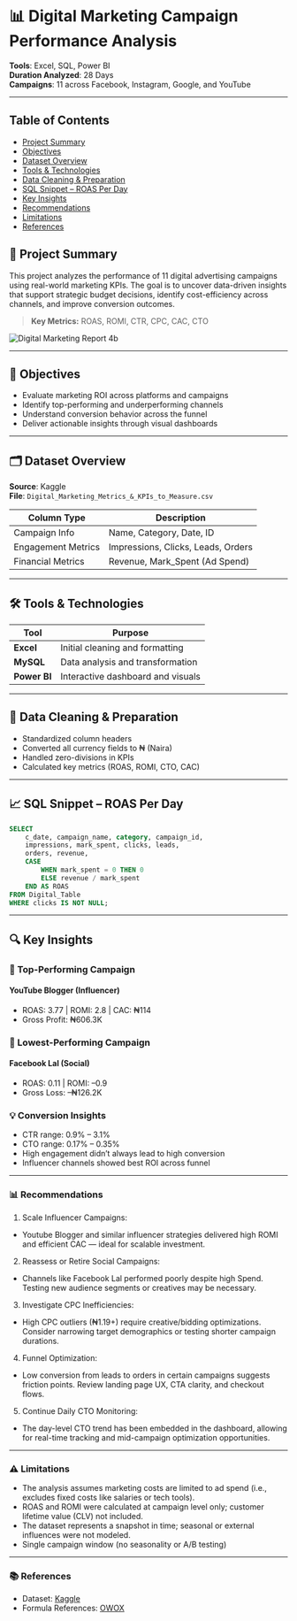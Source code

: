 # 📊 Digital Marketing Campaign Performance Analysis

**Tools**: Excel, SQL, Power BI  
**Duration Analyzed**: 28 Days  
**Campaigns**: 11 across Facebook, Instagram, Google, and YouTube  

---
## Table of Contents
- [Project Summary](#project-summary)
- [Objectives](#objectives)
- [Dataset Overview](#dataset-overview)
- [Tools & Technologies](#tools-&-technologies)
- [Data Cleaning & Preparation](#data-cleaning-&-preparation)
- [SQL Snippet – ROAS Per Day](#SQL-snippet-–-rOAS-per-day)
- [Key Insights](#key-insights)
- [Recommendations](#recommendations)
- [Limitations](#limitations)
- [References](#References)

## 📌 Project Summary

This project analyzes the performance of 11 digital advertising campaigns using real-world marketing KPIs. The goal is to uncover data-driven insights that support strategic budget decisions, identify cost-efficiency across channels, and improve conversion outcomes.

> **Key Metrics:** ROAS, ROMI, CTR, CPC, CAC, CTO

![Digital Marketing Report 4b](https://github.com/user-attachments/assets/a24c90ba-0f4e-4954-b84a-a200d72fa12d)

---

## 🧠 Objectives

- Evaluate marketing ROI across platforms and campaigns
- Identify top-performing and underperforming channels
- Understand conversion behavior across the funnel
- Deliver actionable insights through visual dashboards

---

## 🗂️ Dataset Overview

**Source**: Kaggle  
**File**: `Digital_Marketing_Metrics_&_KPIs_to_Measure.csv`

| Column Type       | Description                              |
|-------------------|------------------------------------------|
| Campaign Info     | Name, Category, Date, ID                 |
| Engagement Metrics| Impressions, Clicks, Leads, Orders       |
| Financial Metrics | Revenue, Mark_Spent (Ad Spend)           |

---

## 🛠️ Tools & Technologies

| Tool      | Purpose                          |
|-----------|----------------------------------|
| **Excel** | Initial cleaning and formatting  |
| **MySQL** | Data analysis and transformation |
| **Power BI** | Interactive dashboard and visuals |

---

## 🧹 Data Cleaning & Preparation

- Standardized column headers
- Converted all currency fields to ₦ (Naira)
- Handled zero-divisions in KPIs
- Calculated key metrics (ROAS, ROMI, CTO, CAC)

---

## 📈 SQL Snippet – ROAS Per Day

```sql
SELECT 
    c_date, campaign_name, category, campaign_id,
    impressions, mark_spent, clicks, leads, 
    orders, revenue,
    CASE 
        WHEN mark_spent = 0 THEN 0 
        ELSE revenue / mark_spent 
    END AS ROAS
FROM Digital_Table
WHERE clicks IS NOT NULL;
```
---

## 🔍 Key Insights
### 🎯 Top-Performing Campaign
#### YouTube Blogger (Influencer)
-	ROAS: 3.77 | ROMI: 2.8 | CAC: ₦114
-	Gross Profit: ₦606.3K

### 🚨 Lowest-Performing Campaign
#### Facebook Lal (Social)
-	ROAS: 0.11 | ROMI: –0.9
-	Gross Loss: –₦126.2K
### 💡 Conversion Insights
-	CTR range: 0.9% – 3.1%
-	CTO range: 0.17% – 0.35%
-	High engagement didn’t always lead to high conversion
-	Influencer channels showed best ROI across funnel

---

### 📊 Recommendations
1. Scale Influencer Campaigns:
- Youtube Blogger and similar influencer strategies delivered high ROMI and efficient CAC — ideal for scalable investment.

2. Reassess or Retire Social Campaigns:
- Channels like Facebook Lal performed poorly despite high Spend. Testing new audience segments or creatives may be necessary.

3. Investigate CPC Inefficiencies:
- High CPC outliers (₦1.19+) require creative/bidding optimizations. Consider narrowing target demographics or testing shorter campaign durations.

4. Funnel Optimization:
- Low conversion from leads to orders in certain campaigns suggests friction points. Review landing page UX, CTA clarity, and checkout flows.

5. Continue Daily CTO Monitoring:
- The day-level CTO trend has been embedded in the dashboard, allowing for real-time tracking and mid-campaign optimization opportunities.


---

### ⚠️ Limitations
- The analysis assumes marketing costs are limited to ad spend (i.e., excludes fixed costs like salaries or tech tools).
- ROAS and ROMI were calculated at campaign level only; customer lifetime value (CLV) not included.
- The dataset represents a snapshot in time; seasonal or external influences were not modeled.
- Single campaign window (no seasonality or A/B testing)


---

### 📚 References
-	Dataset: [Kaggle](www.kaggle.com)
-	Formula References: [OWOX](https://www.owox.com/blog/articles/digital-marketing-metrics-and-kpis)


